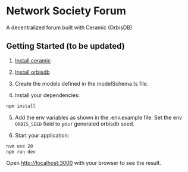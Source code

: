# Network Society Forum

A decentralized forum built with Ceramic (OrbisDB)

## Getting Started (to be updated)

1. [Install ceramic](https://developers.ceramic.network/docs/protocol/js-ceramic/guides/ceramic-nodes/running-locally)

2. [Install orbisdb](https://github.com/OrbisWeb3/db-sdk)

3. Create the models defined in the modelSchema.ts file.

4. Install your dependencies:

```bash
npm install
```

5. Add the env variables as shown in the .env.example file. Set the env `ORBIS_SEED` field to your generated orbisdb seed.

6. Start your application:

```bash
nvm use 20
npm run dev
```

Open [http://localhost:3000](http://localhost:3000) with your browser to see the result.
